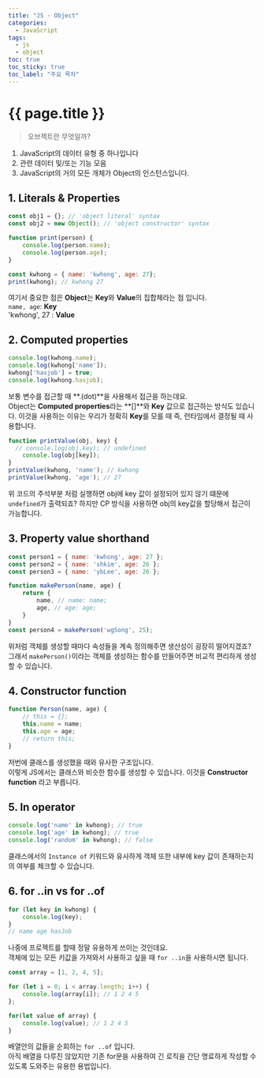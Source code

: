```yaml
---
title: "JS - Object"
categories: 
  - JavaScript
tags:
  - js
  - object
toc: true
toc_sticky: true
toc_label: "주요 목차"
---
```


# {{ page.title }}

> 오브젝트란 무엇일까?
1. JavaScript의 데이터 유형 중 하나입니다
2. 관련 데이터 및/또는 기능 모음
3. JavaScript의 거의 모든 개체가 Object의 인스턴스입니다.

## 1. Literals & Properties
```js
const obj1 = {}; // 'object literal' syntax
const obj2 = new Object(); // 'object constructor' syntax

function print(person) {
    console.log(person.name);
    console.log(person.age);
}

const kwhong = { name: 'kwhong', age: 27};
print(kwhong); // kwhong 27
```
여기서 중요한 점은 **Object**는 **Key**와 **Value**의 집합체라는 점 입니다.  
`name, age`: **Key**  
'kwhong', 27 : **Value**

## 2. Computed properties
```js
console.log(kwhong.name);
console.log(kwhong['name']);
kwhong['hasjob'] = true;
console.log(kwhong.hasjob);
```
보통 변수를 접근할 때 **.(dot)**을 사용해서 접근을 하는데요.  
Object는 **Computed properties**라는 **[]**와 **Key** 값으로 접근하는 방식도 있습니다. 이것을 사용하는 이유는 우리가 정확히 **Key**를 모를 때 즉, 런타임에서 결정될 때 사용합니다.
```js
function printValue(obj, key) {
  // console.log(obj.key); // undefined
    console.log(obj[key]); 
}
printValue(kwhong, 'name'); // kwhong
printValue(kwhong, 'age'); // 27
```
위 코드의 주석부분 처럼 실행하면 obj에 key 값이 설정되어 있지 않기 떄문에 `undefined`가 출력되죠? 하지만 CP 방식을 사용하면 obj의 key값을 할당해서 접근이 가능합니다.

## 3. Property value shorthand
```js
const person1 = { name: 'kwhong', age: 27 };
const person2 = { name: 'shkim', age: 26 };
const person3 = { name: 'ybLee', age: 26 };

function makePerson(name, age) {
    return {
        name, // name: name;
        age, // age: age;
    }
}
const person4 = makePerson('wgSong', 25);
```
위처럼 객체를 생성할 때마다 속성들을 계속 정의해주면 생산성이 굉장히 떨어지겠죠? 그래서 `makePerson()`이라는 객체를 생성하는 함수를 만들어주면 비교적 편리하게 생성할 수 있습니다.

## 4. Constructor function
```js
function Person(name, age) {
    // this = {};
    this.name = name;
    this.age = age;
    // return this;
}
```
저번에 클래스를 생성했을 때와 유사한 구조입니다.  
이렇게 JS에서는 클래스와 비슷한 함수를 생성할 수 있습니다. 이것을 **Constructor function** 라고 부릅니다.

## 5. In operator
```js
console.log('name' in kwhong); // true
console.log('age' in kwhong); // true
console.log('random' in kwhong); // false
```
클래스에서의 `Instance of` 키워드와 유사하게 객체 또한 내부에 key 값이 존재하는지의 여부를 체크할 수 있습니다.

## 6. for ..in vs for ..of
```js
for (let key in kwhong) {
    console.log(key);
}
// name age hasJob
```
나중에 프로젝트를 할때 정말 유용하게 쓰이는 것인데요.  
객체에 있는 모든 키값을 가져와서 사용하고 싶을 때 `for ..in`을 사용하시면 됩니다.

```js
const array = [1, 2, 4, 5];

for (let i = 0; i < array.length; i++) {
    console.log(array[i]); // 1 2 4 5
};

for(let value of array) {
    console.log(value); // 1 2 4 5
}
```
배열안의 값들을 순회하는 `for ..of` 입니다.  
아직 배열을 다루진 않았지만 기존 for문을 사용하여 긴 로직을 간단 명료하게 작성할 수 있도록 도와주는 유용한 용법입니다.